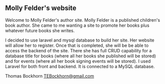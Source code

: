 ## Molly Felder's website
Welcome to Molly Felder's author site.  Molly Felder is a published children's book author.  She came to me wanting a site to promote her books plus whatever future books she writes.

I decided to use laravel and mysql database to build her site. Her website will allow her to register.  Once that is completed, she will be be able to access the backend of the site.  There she has full CRUD capability for a database title for books (where all her books she published will be stored) and for events (where all her book signing events will be stored).  I used Laravel for both front and backend.  It is connected to a MySQL database.

Thomas Bockhorn
TEBockhorn@gmail.com

